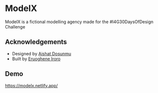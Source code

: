 # ModelX
ModelX is a fictional modelling agency made for the #I4G30DaysOfDesign Challenge 

## Acknowledgements

 - Designed by [Aishat Dosunmu](https://linktr.ee/a33sha)
 - Built by [Eruoghene Iroro](https://linktr.ee/eruiroro)


## Demo

https://modelx.netlify.app/
